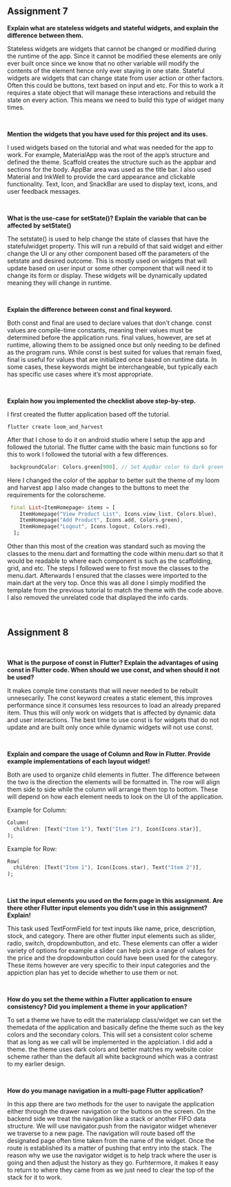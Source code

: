<h2><b>Assignment 7</b></h2>

<b>Explain what are stateless widgets and stateful widgets, and explain the difference between them.</b>

Stateless widgets are widgets that cannot be changed or modified during the runtime of the app. Since it cannot
be modified these elements are only ever built once since we know that no other variable will modify the contents of the element
hence only ever staying in one state. Stateful widgets are widgets that can change state from user action or other factors. Often this could be
buttons, text based on input and etc. For this to work a it requires a state object that will manage these interactions and
rebuild the state on every action. This means we need to build this type of widget many times.

<br>

<b>Mention the widgets that you have used for this project and its uses.</b>

I used widgets based on the tutorial and what was needed for the app to work. For example, MaterialApp was the root of the app’s structure and defined the theme.
Scaffold creates the structure such as the appbar and sections for the body. AppBar area was used as the title bar. I also used Material and InkWell to provide the card
appearance and clickable functionality. Text, Icon, and SnackBar are used to display text, icons, and user feedback messages.

<br>

<b>What is the use-case for setState()? Explain the variable that can be affected by setState()</b>

The setstate() is used to help change the state of classes that have the statefulwidget property. This will run a rebuild of that said widget and either change
the UI or any other component based off the parameters of the setstate and desired outcome. This is mostly used on widgets that will update based on user input
or some other component that will need it to change its form or display. These widgets will be dynamically updated meaning they will change in runtime.

<br>

<b>Explain the difference between const and final keyword.</b>

Both const and final are used to declare values that don’t change. const values are compile-time constants, meaning their values must be determined before the application runs. final values, however, are set at runtime, allowing them to be 
assigned once but only needing to be defined as the program runs.
While const is best suited for values that remain fixed, final is useful for values that are initialized once based on runtime data.
In some cases, these keywords might be interchangeable, but typically each has specific use cases where it’s most appropriate.

<br>

<b>Explain how you implemented the checklist above step-by-step.</b>

I first created the flutter application based off the tutorial.
```
flutter create loom_and_harvest
```

After that I chose to do it on android studio where I setup the app and followed the tutorial. The flutter came with the basic main functions so for this to work I followed the tutorial with a few differences.

```dart
 backgroundColor: Colors.green[900], // Set AppBar color to dark green
```

Here I changed the color of the appbar to better suit the theme of my loom and harvest app
I also made changes to the buttons to meet the requirements for the colorscheme.

```dart
 final List<ItemHomepage> items = [
    ItemHomepage("View Product List", Icons.view_list, Colors.blue),
    ItemHomepage("Add Product", Icons.add, Colors.green),
    ItemHomepage("Logout", Icons.logout, Colors.red),
  ];
```

Other than this most of the creation was standard such as moving the classes to the menu.dart and formatting the code within menu.dart so that it would be readable to where each component is such as the scaffolding, grid, and etc.
The steps I followed were to first move the classes to the menu.dart. Afterwards I ensured that the classes were imported to the main.dart at the very top. Once this was all done I simply modified the template from the previous
tutorial to match the theme with the code above. I also removed the unrelated code that displayed the info cards.

<br>

<h2><b>Assignment 8</b></h2>

<br>

<b>What is the purpose of const in Flutter? Explain the advantages of using const in Flutter code. When should we use const, and when should it not be used?</b>

It makes comple time constants that will never needed to be rebuilt unnesecarily. The const keyword creates a static element, this improves performance since it consumes less resources to load an already prepared item. Thus this will only work on widgets that is affected by dynamic data and user interactions. The best time to use const is for widgets that do not update and are built only once while dynamic widgets will not use const.

<br>

<b>Explain and compare the usage of Column and Row in Flutter. Provide example implementations of each layout widget!</b>

Both are used to organize child elements in flutter. The difference between the two is the direction the elements will be formatted in. The row will align them side to side while the column will arrange them top to bottom. These will depend on how each element needs to look on the UI of the application.
 
Example for Column:

```dart
Column(
  children: [Text("Item 1"), Text("Item 2"), Icon(Icons.star)],
);
```

Example for Row:

```dart
Row(
  children: [Text("Item 1"), Icon(Icons.star), Text("Item 2")],
);
```

<br>

<b>List the input elements you used on the form page in this assignment. Are there other Flutter input elements you didn’t use in this assignment? Explain!</b>

This task used TextFormField for text inputs like name, price, description, stock, and category. There are other flutter input elements such as slider, radio, switch, dropdownbutton, and etc. These elements can offer a wider variety of options for example a slider can help pick a range of values for the price and the dropdownbutton could have been used for the category. These items however are very specific to their input categories and the appiction plan has yet to decide whether to use them or not.

<br>

<b>How do you set the theme within a Flutter application to ensure consistency? Did you implement a theme in your application?</b>

To set a theme we have to edit the materialapp class/widget we can set the themedata of the application and basically define the theme such as the key colors and the secondary colors. This will set a consistent color scheme that as long as we call will be implemented in the applciation. I did add a theme. the theme uses dark colors and better matches my website color scheme rather than the default all white background which was a contrast to my earlier design.

<br>

<b>How do you manage navigation in a multi-page Flutter application?</b>

In this app there are two methods for the user to navigate the application either through the drawer navigation or the buttons on the screen. On the backend side we treat the navigation like a stack or another FIFO data structure. We will use navigator.push from the navigator widget whenever we traverse to a new page. The navigation will route based off the designated page often time taken from the name of the widget. Once the route is established its a matter of pushing that entry into the stack. The reason why we use the navigator widget is to help track where the user is going and then adjust the history as they go. Furhtermore, it makes it easy to return to where they came from as we just need to clear the top of the stack for it to work.